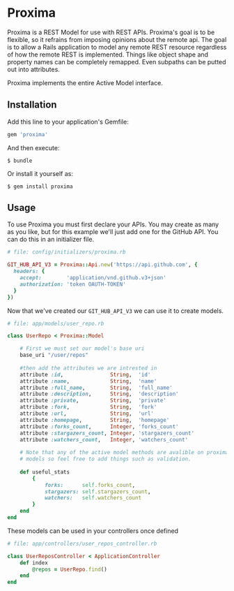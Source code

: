 # Proxima

Proxima is a REST Model for use with REST APIs. Proxima's goal is to be
flexible, so it refrains from imposing opinions about the remote api. The goal
is to allow a Rails application to model any remote REST resource regardless of
how the remote REST is implemented. Things like object shape and property names
can be completely remapped. Even subpaths can be putted out into attributes.

Proxima implements the entire Active Model interface.

## Installation

Add this line to your application's Gemfile:

```ruby
gem 'proxima'
```

And then execute:

    $ bundle

Or install it yourself as:

    $ gem install proxima

## Usage

To use Proxima you must first declare your APIs. You may create as many as you like, but for this example we'll just add one for the GitHub API. You can do this in an initializer file.

```ruby
# file: config/initializers/proxima.rb

GIT_HUB_API_V3 = Proxima::Api.new('https://api.github.com', {
  headers: {
    accept:        'application/vnd.github.v3+json'
    authorization: 'token OAUTH-TOKEN'
  }
})
```

Now that we've created our `GIT_HUB_API_V3` we can use it to create models.

```ruby
# file: app/models/user_repo.rb

class UserRepo < Proxima::Model

    # First we must set our model's base uri
    base_uri "/user/repos"
    
    #then add the attributes we are intrested in
    attribute :id,               String,  'id'
    attribute :name,             String,  'name'
    attribute :full_name,        String,  'full_name'
    attribute :description,      String,  'description'
    attribute :private,          String,  'private'
    attribute :fork,             String,  'fork'
    attribute :url,              String,  'url'
    attribute :homepage,         String,  'homepage'
    attribute :forks_count,      Integer, 'forks_count'
    attribute :stargazers_count, Integer, 'stargazers_count'
    attribute :watchers_count,   Integer, 'watchers_count'
    
    # Note that any of the active model methods are avalible on proxima
    # models so feel free to add things such as validation.
    
    def useful_stats
        {
            forks:      self.forks_count,
            stargazers: self.stargazers_count,
            watchers:   self.watchers_count
        }
    end
end
```

These models can be used in your controllers once defined
```ruby
# file: app/controllers/user_repos_controller.rb

class UserReposController < ApplicationController
    def index
        @repos = UserRepo.find()
    end
end
```
